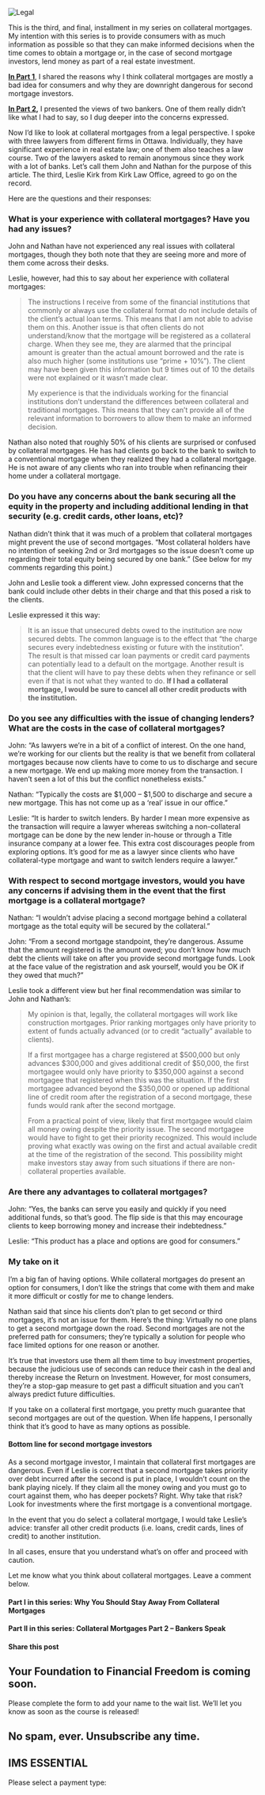 ![Legal](https://yourfinanciallaunchpad.com/wp-content/uploads/elementor/thumbs/Legal-qdc6cqrbkvkqbvm1juw1iusf84sbync09asazw9q4o.jpg "Legal")

This is the third, and final, installment in my series on collateral mortgages. My intention with this series is to provide consumers with as much information as possible so that they can make informed decisions when the time comes to obtain a mortgage or, in the case of second mortgage investors, lend money as part of a real estate investment.

**[In Part 1](https://yflmainprod.wpengine.com/2015/02/why-you-should-stay-away-from-collateral-mortgages/)**, I shared the reasons why I think collateral mortgages are mostly a bad idea for consumers and why they are downright dangerous for second mortgage investors.

**[In Part 2](https://yflmainprod.wpengine.com/2015/03/collateral-mortgages-part-2-bankers-speak/),** I presented the views of two bankers. One of them really didn’t like what I had to say, so I dug deeper into the concerns expressed.

Now I’d like to look at collateral mortgages from a legal perspective. I spoke with three lawyers from different firms in Ottawa. Individually, they have significant experience in real estate law; one of them also teaches a law course. Two of the lawyers asked to remain anonymous since they work with a lot of banks. Let’s call them John and Nathan for the purpose of this article. The third, Leslie Kirk from Kirk Law Office, agreed to go on the record.

Here are the questions and their responses:

### What is your experience with collateral mortgages? Have you had any issues?

John and Nathan have not experienced any real issues with collateral mortgages, though they both note that they are seeing more and more of them come across their desks.

Leslie, however, had this to say about her experience with collateral mortgages:

> The instructions I receive from some of the financial institutions that commonly or always use the collateral format do not include details of the client’s actual loan terms. This means that I am not able to advise them on this. Another issue is that often clients do not understand/know that the mortgage will be registered as a collateral charge. When they see me, they are alarmed that the principal amount is greater than the actual amount borrowed and the rate is also much higher (some institutions use “prime + 10%”). The client may have been given this information but 9 times out of 10 the details were not explained or it wasn’t made clear.
> 
> My experience is that the individuals working for the financial institutions don’t understand the differences between collateral and traditional mortgages. This means that they can’t provide all of the relevant information to borrowers to allow them to make an informed decision.

Nathan also noted that roughly 50% of his clients are surprised or confused by collateral mortgages. He has had clients go back to the bank to switch to a conventional mortgage when they realized they had a collateral mortgage. He is not aware of any clients who ran into trouble when refinancing their home under a collateral mortgage.

### Do you have any concerns about the bank securing all the equity in the property and including additional lending in that security (e.g. credit cards, other loans, etc)?

Nathan didn’t think that it was much of a problem that collateral mortgages might prevent the use of second mortgages. “Most collateral holders have no intention of seeking 2nd or 3rd mortgages so the issue doesn’t come up regarding their total equity being secured by one bank.” (See below for my comments regarding this point.)

John and Leslie took a different view. John expressed concerns that the bank could include other debts in their charge and that this posed a risk to the clients.

Leslie expressed it this way:

> It is an issue that unsecured debts owed to the institution are now secured debts. The common language is to the effect that “the charge secures every indebtedness existing or future with the institution”. The result is that missed car loan payments or credit card payments can potentially lead to a default on the mortgage. Another result is that the client will have to pay these debts when they refinance or sell even if that is not what they wanted to do. **If I had a collateral mortgage, I would be sure to cancel all other credit products with the institution.**

### Do you see any difficulties with the issue of changing lenders? What are the costs in the case of collateral mortgages?

John: “As lawyers we’re in a bit of a conflict of interest. On the one hand, we’re working for our clients but the reality is that we benefit from collateral mortgages because now clients have to come to us to discharge and secure a new mortgage. We end up making more money from the transaction. I haven’t seen a lot of this but the conflict nonetheless exists.”

Nathan: “Typically the costs are $1,000 – $1,500 to discharge and secure a new mortgage. This has not come up as a ‘real’ issue in our office.”

Leslie: “It is harder to switch lenders. By harder I mean more expensive as the transaction will require a lawyer whereas switching a non-collateral mortgage can be done by the new lender in-house or through a Title insurance company at a lower fee. This extra cost discourages people from exploring options. It’s good for me as a lawyer since clients who have collateral-type mortgage and want to switch lenders require a lawyer.”

### With respect to second mortgage investors, would you have any concerns if advising them in the event that the first mortgage is a collateral mortgage?

Nathan: “I wouldn’t advise placing a second mortgage behind a collateral mortgage as the total equity will be secured by the collateral.”

John: “From a second mortgage standpoint, they’re dangerous. Assume that the amount registered is the amount owed; you don’t know how much debt the clients will take on after you provide second mortgage funds. Look at the face value of the registration and ask yourself, would you be OK if they owed that much?”

Leslie took a different view but her final recommendation was similar to John and Nathan’s:

> My opinion is that, legally, the collateral mortgages will work like construction mortgages. Prior ranking mortgages only have priority to extent of funds actually advanced (or to credit “actually” available to clients).
> 
> If a first mortgagee has a charge registered at $500,000 but only advances $300,000 and gives additional credit of $50,000, the first mortgagee would only have priority to $350,000 against a second mortgagee that registered when this was the situation. If the first mortgagee advanced beyond the $350,000 or opened up additional line of credit room after the registration of a second mortgage, these funds would rank after the second mortgage.
> 
> From a practical point of view, likely that first mortgagee would claim all money owing despite the priority issue. The second mortgagee would have to fight to get their priority recognized. This would include proving what exactly was owing on the first and actual available credit at the time of the registration of the second. This possibility might make investors stay away from such situations if there are non-collateral properties available.

### Are there any advantages to collateral mortgages?

John: “Yes, the banks can serve you easily and quickly if you need additional funds, so that’s good. The flip side is that this may encourage clients to keep borrowing money and increase their indebtedness.”

Leslie: “This product has a place and options are good for consumers.”

### My take on it

I’m a big fan of having options. While collateral mortgages do present an option for consumers, I don’t like the strings that come with them and make it more difficult or costly for me to change lenders.

Nathan said that since his clients don’t plan to get second or third mortgages, it’s not an issue for them. Here’s the thing: Virtually no one plans to get a second mortgage down the road. Second mortgages are not the preferred path for consumers; they’re typically a solution for people who face limited options for one reason or another.

It’s true that investors use them all them time to buy investment properties, because the judicious use of seconds can reduce their cash in the deal and thereby increase the Return on Investment. However, for most consumers, they’re a stop-gap measure to get past a difficult situation and you can’t always predict future difficulties.

If you take on a collateral first mortgage, you pretty much guarantee that second mortgages are out of the question. When life happens, I personally think that it’s good to have as many options as possible.

#### Bottom line for second mortgage investors

As a second mortgage investor, I maintain that collateral first mortgages are dangerous. Even if Leslie is correct that a second mortgage takes priority over debt incurred after the second is put in place, I wouldn’t count on the bank playing nicely. If they claim all the money owing and you must go to court against them, who has deeper pockets? Right. Why take that risk? Look for investments where the first mortgage is a conventional mortgage.

In the event that you do select a collateral mortgage, I would take Leslie’s advice: transfer all other credit products (i.e. loans, credit cards, lines of credit) to another institution.

In all cases, ensure that you understand what’s on offer and proceed with caution.

Let me know what you think about collateral mortgages. Leave a comment below.

#### Part I in this series: Why You Should Stay Away From Collateral Mortgages

#### Part II in this series: Collateral Mortgages Part 2 – Bankers Speak

#### Share this post

## Your Foundation to Financial Freedom is coming soon.

Please complete the form to add your name to the wait list. We’ll let you know as soon as the course is released!

## No spam, ever. Unsubscribe any time.

## IMS ESSENTIAL

Please select a payment type: